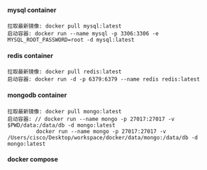 #### mysql container

    拉取最新镜像: docker pull mysql:latest
    启动容器: docker run --name mysql -p 3306:3306 -e MYSQL_ROOT_PASSWORD=root -d mysql:latest

#### redis container

    拉取最新镜像: docker pull redis:latest
    启动容器: docker run -d -p 6379:6379 --name redis redis:latest

#### mongodb container

    拉取最新镜像: docker pull mongo:latest
    启动容器: // docker run --name mongo -p 27017:27017 -v $PWD/data:/data/db -d mongo:latest
             docker run --name mongo -p 27017:27017 -v /Users/cisco/Desktop/workspace/docker/data/mongo:/data/db -d mongo:latest


#### docker compose

    